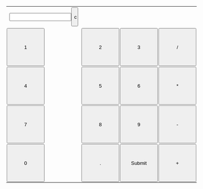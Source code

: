 <form method="GET" id="calcForm">
    <table style="height:50%" id="calcu" class="container">
        <tr>
            <td><input style="width: 90%" type="text" class="result" name="input" id="calcFormInput" th:value="${output}" /><input style="width: 10% ; height: 50px" type="button" value="c" onclick="clr()" /> </td>
        </tr>
        <tr class="first-row">
            <!-- create button and assign value to each button -->
            <!-- dis("1") will call function dis to display value -->
            <td style="padding: 1px"><input style="width: 100px; height:100px" type="button" value="1" onclick="dis('1')" class="box" name="" onkeydown="myFunction(event)" /></td>
            <td style="padding: 1px"><input style="width: 100px; height:100px" type="button" value="2" onclick="dis('2')" class="box" name="" onkeydown="myFunction(event)" /> </td>
            <td style="padding: 1px"><input style="width: 100px; height:100px" type="button" value="3" onclick="dis('3')" class="box" name="" onkeydown="myFunction(event)" /> </td>
            <td style="padding: 1px"><input style="width: 100px; height:100px" type="button" value="/" onclick="dis('/')" class="box" name="" onkeydown="myFunction(event)" /> </td>
        </tr>
        <tr class="second-row">
            <td style="padding: 1px"><input style="width: 100px; height:100px" type="button" value="4" onclick="dis('4')" class="box" name="" onkeydown="myFunction(event)" /> </td>
            <td style="padding: 1px"><input style="width: 100px; height:100px" type="button" value="5" onclick="dis('5')" class="box" name="" onkeydown="myFunction(event)" /> </td>
            <td style="padding: 1px"><input style="width: 100px; height:100px" type="button" value="6" onclick="dis('6')" class="box" name="" onkeydown="myFunction(event)" /> </td>
            <td style="padding: 1px"><input style="width: 100px; height:100px" type="button" value="*" onclick="dis('*')" class="box" name="" onkeydown="myFunction(event)" /> </td>
        </tr>
        <tr class="third-row">
            <td style="padding: 1px"><input style="width: 100px; height:100px" type="button" value="7" onclick="dis('7')" class="box" name="" onkeydown="myFunction(event)" /> </td>
            <td style="padding: 1px"><input style="width: 100px; height:100px" type="button" value="8" onclick="dis('8')" class="box" name="" onkeydown="myFunction(event)" /> </td>
            <td style="padding: 1px"><input style="width: 100px; height:100px" type="button" value="9" onclick="dis('9')" class="box" name="" onkeydown="myFunction(event)" /> </td>
                        <td style="padding: 1px"><input style="width: 100px; height:100px" type="button" value="-" onclick="dis('-')" class="box" name="" onkeydown="myFunction(event)" /> </td>
        </tr>
        <tr class="conflict">
            <td style="padding: 1px"><input style="width: 100px; height:100px" type="button" value="0" onclick="dis('0')" class="box" name="" onkeydown="myFunction(event)" /> </td>
            <td style="padding: 1px"><input style="width: 100px; height:100px" type="button" value="." onclick="dis('.')" class="box" name="" onkeydown="myFunction(event)" /> </td>
            <!-- solve function call function solve to evaluate value -->
            <td style="padding: 1px"><input style="width: 100px; height:100px" type="submit" name="" value="Submit" class=" green white-text big" /> </td>
            <td style="padding: 1px"><input style="width: 100px; height:100px" type="button" value="+" onclick="dis('+')" class="box" name="" onkeydown="myFunction(event)" /> </td>
        </tr>
    </table>
</form>
<script>
    // Function that display value
    function dis(val) {
        document.getElementById("calcFormInput").value += val;
        varvar = document.getElementById("calcFormInput").value;
        console.log("varvar");
    }
    function myFunction(event) {
        if (event.key == '0' || event.key == '1' 
            || event.key == '2' || event.key == '3'
            || event.key == '4' || event.key == '5' 
            || event.key == '6' || event.key == '7'
            || event.key == '8' || event.key == '9' 
            || event.key == '+' || event.key == '-'
            || event.key == '*' || event.key == '/')
            document.getElementById("calcFormInput").value += event.key;
    }
var cal = document.getElementById("calcu");
    cal.onkeyup = function (event) {
        if (event.keyCode === 13) {
            console.log("Enter");
            let x = document.getElementById("calcFormInput").value
            console.log(x);
        }
    }
// Function that clear the display
    function clr() {
        document.getElementById("calcFormInput").value = ""
    }
    function submitform(event) {
      event.preventDefault();
      const inputElement = document.getElementById("calcFormInput")   ;                                 
      const expression = String(inputElement.value);      
      console.log(expression)
      console.log(typeof expression)
      // expression = String(expression)
      const url = "https://music.nighthawkcoders.tk/api/calculator/"
      // const options = {
      //   method: 'POST', // *GET, POST, PUT, DELETE, etc.
      //   mode: 'no-cors', // no-cors, *cors, same-origin
      //   cache: 'default', // *default, no-cache, reload, force-cache, only-if-cached
      //   credentials: 'same-origin', // include, same-origin, omit
      //   headers: {
      //     'Content-Type': 'text/plain',
      //     //'Content-Type': 'application/x-www-form-urlencoded',
      //   },
      //   body: expression
      // };
      console.log(url + expression);
      fetch(url + expression)
        .then(res => res.json())
        .then(data => {
          console.log(data);
          console.log(data.result);
          console.log(inputElement.value);
          inputElement.value = data.result;
          console.log(inputElement.value);
        })
      // fetch(url + expression)
      // .then((response) => {
      //   console.log(response)
      // // check for response errors
      //   if (response.status == 200) {
      //     return response.json().then((data) => {
      //       inputElement.value = data.result;
      //     });
      //   } else if (response.status == 400){
      //     return response.json().then((data) => {
      //       inputElement.value = data.error;
      //     }); 
      //   } else {
      //     return response.text().then((text) => {
      //       console.log(text);
      //     });
      //   }
      // })
      // .catch(e => {
      //   console.error(e);
      //   inputElement.value = "invalid expression";
      // })
    }
    const form = document.getElementById("calcForm");
    form.addEventListener("submit", submitform);
</script>